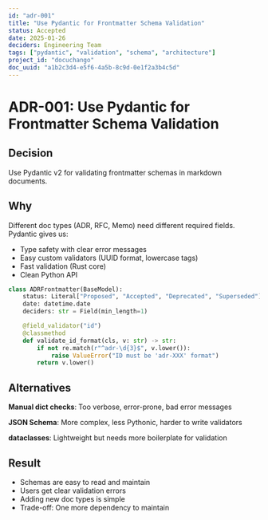 ```yaml
---
id: "adr-001"
title: "Use Pydantic for Frontmatter Schema Validation"
status: Accepted
date: 2025-01-26
deciders: Engineering Team
tags: ["pydantic", "validation", "schema", "architecture"]
project_id: "docuchango"
doc_uuid: "a1b2c3d4-e5f6-4a5b-8c9d-0e1f2a3b4c5d"
---
```


# ADR-001: Use Pydantic for Frontmatter Schema Validation

## Decision

Use Pydantic v2 for validating frontmatter schemas in markdown documents.

## Why

Different doc types (ADR, RFC, Memo) need different required fields. Pydantic gives us:
- Type safety with clear error messages
- Easy custom validators (UUID format, lowercase tags)
- Fast validation (Rust core)
- Clean Python API

```python
class ADRFrontmatter(BaseModel):
    status: Literal["Proposed", "Accepted", "Deprecated", "Superseded"]
    date: datetime.date
    deciders: str = Field(min_length=1)

    @field_validator("id")
    @classmethod
    def validate_id_format(cls, v: str) -> str:
        if not re.match(r"^adr-\d{3}$", v.lower()):
            raise ValueError("ID must be 'adr-XXX' format")
        return v.lower()
```

## Alternatives

**Manual dict checks**: Too verbose, error-prone, bad error messages

**JSON Schema**: More complex, less Pythonic, harder to write validators

**dataclasses**: Lightweight but needs more boilerplate for validation

## Result

- Schemas are easy to read and maintain
- Users get clear validation errors
- Adding new doc types is simple
- Trade-off: One more dependency to maintain
